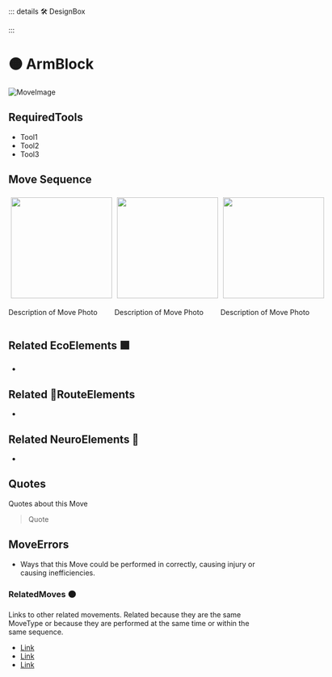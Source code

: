 ::: details 🛠 DesignBox



:::

# 🟠 <move>ArmBlock </move>

![MoveImage](/Move/MoveImage.png)

## RequiredTools

- Tool1
- Tool2
- Tool3

## <move>Move Sequence</move>

<div style="display: flex">
    <div>
        <img style="margin: 5px" height="200" width="200" src="/Move/MoveImage.png"/>
        <p>Description of Move Photo</p>
    </div>
    <div>
        <img style="margin: 5px" height="200" width="200" src="/Move/MoveImage.png"/>
        <p>Description of Move Photo</p>
    </div>
    <div>
        <img style="margin: 5px" height="200" width="200" src="/Move/MoveImage.png"/>
        <p>Description of Move Photo</p>
    </div>
    
    
</div>


## Related EcoElements 🟩
- 

## Related 🔺<route>RouteElements</route>
- 

## Related NeuroElements 💜
- 
## Quotes

Quotes about this Move

> Quote

## MoveErrors

- Ways that this Move could be performed in correctly, causing injury or causing inefficiencies.


### RelatedMoves 🟠

Links to other related movements. Related because they are the same MoveType or because they are performed at the same time or within the same sequence. 

- [Link]()
- [Link]()
- [Link]()
